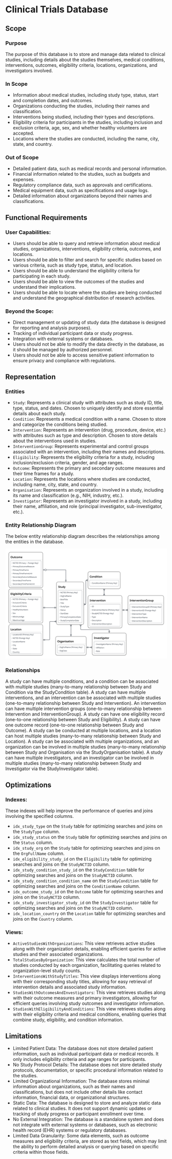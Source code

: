 # Clinical Trials Database

## Scope

### Purpose

The purpose of this database is to store and manage data related to clinical studies, including details about the studies themselves, medical conditions, interventions, outcomes, eligibility criteria, locations, organizations, and investigators involved.

### In Scope

- Information about medical studies, including study type, status, start and completion dates, and outcomes.
- Organizations conducting the studies, including their names and classification.
- Interventions being studied, including their types and descriptions.
- Eligibility criteria for participants in the studies, including inclusion and exclusion criteria, age, sex, and whether healthy volunteers are accepted.
- Locations where the studies are conducted, including the name, city, state, and country.

### Out of Scope

- Detailed patient data, such as medical records and personal information.
- Financial information related to the studies, such as budgets and expenses.
- Regulatory compliance data, such as approvals and certifications.
- Medical equipment data, such as specifications and usage logs.
- Detailed information about organizations beyond their names and classifications.

## Functional Requirements

### User Capabilities:

- Users should be able to query and retrieve information about medical studies, organizations, interventions, eligibility criteria, outcomes, and locations.
- Users should be able to filter and search for specific studies based on various criteria, such as study type, status, and location.
- Users should be able to understand the eligibility criteria for participating in each study.
- Users should be able to view the outcomes of the studies and understand their implications.
- Users should be able to locate where the studies are being conducted and understand the geographical distribution of research activities.

### Beyond the Scope:

- Direct management or updating of study data (the database is designed for reporting and analysis purposes).
- Tracking of individual participant data or study progress.
- Integration with external systems or databases.
- Users should not be able to modify the data directly in the database, as it should be managed by authorized personnel.
- Users should not be able to access sensitive patient information to ensure privacy and compliance with regulations.

## Representation

### Entities

- `Study`: Represents a clinical study with attributes such as study ID, title, type, status, and dates. Chosen to uniquely identify and store essential details about each study.
- `Condition`: Represents a medical condition with a name. Chosen to store and categorize the conditions being studied.
- `Intervention`: Represents an intervention (drug, procedure, device, etc.) with attributes such as type and description. Chosen to store details about the interventions used in studies.
- `InterventionGroup`: Represents experimental and control groups associated with an intervention, including their names and descriptions.
- `Eligibility`: Represents the eligibility criteria for a study, including inclusion/exclusion criteria, gender, and age ranges.
- `Outcome`: Represents the primary and secondary outcome measures and their time frames for a study.
- `Location`: Represents the locations where studies are conducted, including name, city, state, and country.
- `Organisation`: Represents an organization involved in a study, including its name and classification (e.g., NIH, industry, etc.).
- `Investigator`: Represents an investigator involved in a study, including their name, affiliation, and role (principal investigator, sub-investigator, etc.).

### Entity Relationship Diagram

The below entity relationship diagram describes the relationships among the entities in the database.

![ER Diagram](CTMS_Entity_Relationship_Diagram.png)

### Relationships

A study can have multiple conditions, and a condition can be associated with multiple studies (many-to-many relationship between Study and Condition via the StudyCondition table).
A study can have multiple interventions, and an intervention can be associated with multiple studies (one-to-many relationship between Study and Intervention).
An intervention can have multiple intervention groups (one-to-many relationship between Intervention and InterventionGroup).
A study can have one eligibility record (one-to-one relationship between Study and Eligibility).
A study can have one outcome record (one-to-one relationship between Study and Outcome).
A study can be conducted at multiple locations, and a location can host multiple studies (many-to-many relationship between Study and Location).
A study can be associated with multiple organizations, and an organization can be involved in multiple studies (many-to-many relationship between Study and Organisation via the StudyOrganisation table).
A study can have multiple investigators, and an investigator can be involved in multiple studies (many-to-many relationship between Study and Investigator via the StudyInvestigator table).

## Optimizations

### Indexes:

These indexes will help improve the performance of queries and joins involving the specified columns.

- `idx_study_type` on the `Study` table for optimizing searches and joins on the `StudyType` column.
- `idx_study_status` on the `Study` table for optimizing searches and joins on the `Status` column.
- `idx_study_org` on the `Study` table for optimizing searches and joins on the `OrgFullName` column.
- `idx_eligibility_study_id` on the `Eligibility` table for optimizing searches and joins on the `StudyNCTID` column.
- `idx_study_condition_study_id` on the `StudyCondition` table for optimizing searches and joins on the `StudyNCTID` column.
- `idx_study_condition_condition_name` on the `StudyCondition` table for optimizing searches and joins on the `ConditionName` column.
- `idx_outcome_study_id` on the `Outcome` table for optimizing searches and joins on the `StudyNCTID` column.
- `idx_study_investigator_study_id` on the `StudyInvestigator` table for optimizing searches and joins on the `StudyNCTID` column.
- `idx_location_country` on the `Location` table for optimizing searches and joins on the `Country` column.

### Views:

- `ActiveStudiesWithOrganizations`: This view retrieves active studies along with their organization details, enabling efficient queries for active studies and their associated organizations.
- `TotalStudiesByOrganization`: This view calculates the total number of studies conducted by each organization, facilitating queries related to organization-level study counts.
- `InterventionsWithStudyTitles`: This view displays interventions along with their corresponding study titles, allowing for easy retrieval of intervention details and associated study information.
- `StudiesWithOutcomesAndInvestigators`: This view retrieves studies along with their outcome measures and primary investigators, allowing for efficient queries involving study outcomes and investigator information.
- `StudiesWithEligibilityAndConditions`: This view retrieves studies along with their eligibility criteria and medical conditions, enabling queries that combine study, eligibility, and condition information.

## Limitations

- Limited Patient Data: The database does not store detailed patient information, such as individual participant data or medical records. It only includes eligibility criteria and age ranges for participants.
- No Study Protocol Details: The database does not store detailed study protocols, documentation, or specific procedural information related to the studies.
- Limited Organizational Information: The database stores minimal information about organizations, such as their names and classifications, but does not include other details like contact information, financial data, or organizational structures.
- Static Data: The database is designed to store and analyze static data related to clinical studies. It does not support dynamic updates or tracking of study progress or participant enrollment over time.
- No External Integration: The database is a standalone system and does not integrate with external systems or databases, such as electronic health record (EHR) systems or regulatory databases.
- Limited Data Granularity: Some data elements, such as outcome measures and eligibility criteria, are stored as text fields, which may limit the ability to perform detailed analysis or querying based on specific criteria within those fields.
